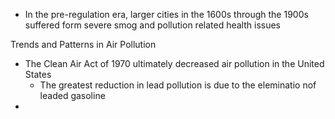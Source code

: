 - In the pre-regulation era, larger cities in the 1600s through the 1900s suffered form severe smog and pollution related health issues 

Trends and Patterns in Air Pollution 
- The Clean Air Act of 1970 ultimately decreased air pollution in the United States 
	- The greatest reduction in lead pollution is due to the eleminatio nof leaded gasoline 
- 
